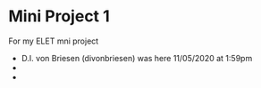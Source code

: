 # Mini Project 1
 For my ELET mni project
 - D.I. von Briesen (divonbriesen) was here 11/05/2020 at 1:59pm 
 - 
 - 
